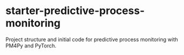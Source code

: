 # starter-predictive-process-monitoring
Project structure and initial code for predictive process monitoring with PM4Py and PyTorch.
